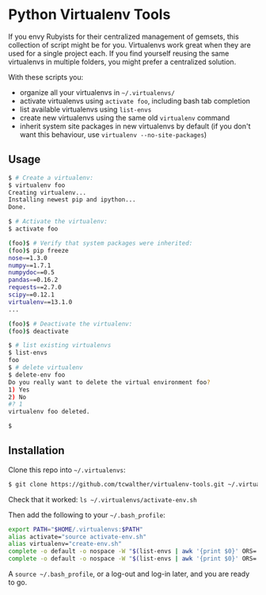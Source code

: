 # Python Virtualenv Tools

If you envy Rubyists for their centralized management of gemsets, this collection of script might be for you. Virtualenvs work great when they are used for a single project each. If you find yourself reusing the same virtualenvs in multiple folders, you might prefer a centralized solution.

With these scripts you:
- organize all your virtualenvs in `~/.virtualenvs/`
- activate virtualenvs using `activate foo`, including bash tab completion
- list available virtualenvs using `list-envs`
- create new virtualenvs using the same old `virtualenv` command
- inherit system site packages in new virtualenvs by default (if you don't want this behaviour, use `virtualenv --no-site-packages`)


## Usage

```bash
$ # Create a virtualenv:
$ virtualenv foo
Creating virtualenv...
Installing newest pip and ipython...
Done.

$ # Activate the virtualenv:
$ activate foo

(foo)$ # Verify that system packages were inherited:
(foo)$ pip freeze
nose==1.3.0
numpy==1.7.1
numpydoc==0.5
pandas==0.16.2
requests==2.7.0
scipy==0.12.1
virtualenv==13.1.0
...

(foo)$ # Deactivate the virtualenv:
(foo)$ deactivate

$ # list existing virtualenvs
$ list-envs
foo
$ # delete virtualenv
$ delete-env foo
Do you really want to delete the virtual environment foo?
1) Yes
2) No
#? 1
virtualenv foo deleted.

$ 
```

## Installation
Clone this repo into `~/.virtualenvs`:
```bash
$ git clone https://github.com/tcwalther/virtualenv-tools.git ~/.virtualenvs
```

Check that it worked: `ls ~/.virtualenvs/activate-env.sh`

Then add the following to your `~/.bash_profile`:

```bash
export PATH="$HOME/.virtualenvs:$PATH"
alias activate="source activate-env.sh"
alias virtualenv="create-env.sh"
complete -o default -o nospace -W "$(list-envs | awk '{print $0}' ORS=' ')" activate
complete -o default -o nospace -W "$(list-envs | awk '{print $0}' ORS=' ')" delete-env
```

A `source ~/.bash_profile`, or a log-out and log-in later, and you are ready to go.
